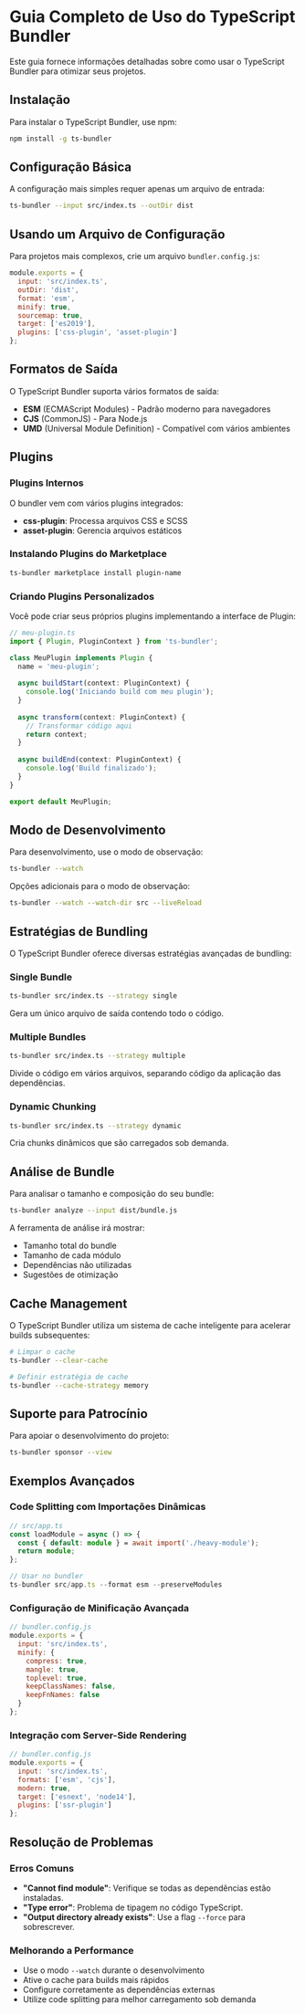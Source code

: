 
# Guia Completo de Uso do TypeScript Bundler

Este guia fornece informações detalhadas sobre como usar o TypeScript Bundler para otimizar seus projetos.

## Instalação

Para instalar o TypeScript Bundler, use npm:

```bash
npm install -g ts-bundler
```

## Configuração Básica

A configuração mais simples requer apenas um arquivo de entrada:

```bash
ts-bundler --input src/index.ts --outDir dist
```

## Usando um Arquivo de Configuração

Para projetos mais complexos, crie um arquivo `bundler.config.js`:

```javascript
module.exports = {
  input: 'src/index.ts',
  outDir: 'dist',
  format: 'esm',
  minify: true,
  sourcemap: true,
  target: ['es2019'],
  plugins: ['css-plugin', 'asset-plugin']
};
```

## Formatos de Saída

O TypeScript Bundler suporta vários formatos de saída:

- **ESM** (ECMAScript Modules) - Padrão moderno para navegadores
- **CJS** (CommonJS) - Para Node.js
- **UMD** (Universal Module Definition) - Compatível com vários ambientes

## Plugins

### Plugins Internos

O bundler vem com vários plugins integrados:

- **css-plugin**: Processa arquivos CSS e SCSS
- **asset-plugin**: Gerencia arquivos estáticos

### Instalando Plugins do Marketplace

```bash
ts-bundler marketplace install plugin-name
```

### Criando Plugins Personalizados

Você pode criar seus próprios plugins implementando a interface de Plugin:

```typescript
// meu-plugin.ts
import { Plugin, PluginContext } from 'ts-bundler';

class MeuPlugin implements Plugin {
  name = 'meu-plugin';
  
  async buildStart(context: PluginContext) {
    console.log('Iniciando build com meu plugin');
  }
  
  async transform(context: PluginContext) {
    // Transformar código aqui
    return context;
  }
  
  async buildEnd(context: PluginContext) {
    console.log('Build finalizado');
  }
}

export default MeuPlugin;
```

## Modo de Desenvolvimento

Para desenvolvimento, use o modo de observação:

```bash
ts-bundler --watch
```

Opções adicionais para o modo de observação:

```bash
ts-bundler --watch --watch-dir src --liveReload
```

## Estratégias de Bundling

O TypeScript Bundler oferece diversas estratégias avançadas de bundling:

### Single Bundle

```bash
ts-bundler src/index.ts --strategy single
```

Gera um único arquivo de saída contendo todo o código.

### Multiple Bundles

```bash
ts-bundler src/index.ts --strategy multiple
```

Divide o código em vários arquivos, separando código da aplicação das dependências.

### Dynamic Chunking

```bash
ts-bundler src/index.ts --strategy dynamic
```

Cria chunks dinâmicos que são carregados sob demanda.

## Análise de Bundle

Para analisar o tamanho e composição do seu bundle:

```bash
ts-bundler analyze --input dist/bundle.js
```

A ferramenta de análise irá mostrar:
- Tamanho total do bundle
- Tamanho de cada módulo
- Dependências não utilizadas
- Sugestões de otimização

## Cache Management

O TypeScript Bundler utiliza um sistema de cache inteligente para acelerar builds subsequentes:

```bash
# Limpar o cache
ts-bundler --clear-cache

# Definir estratégia de cache
ts-bundler --cache-strategy memory
```

## Suporte para Patrocínio

Para apoiar o desenvolvimento do projeto:

```bash
ts-bundler sponsor --view
```

## Exemplos Avançados

### Code Splitting com Importações Dinâmicas

```typescript
// src/app.ts
const loadModule = async () => {
  const { default: module } = await import('./heavy-module');
  return module;
};

// Usar no bundler
ts-bundler src/app.ts --format esm --preserveModules
```

### Configuração de Minificação Avançada

```javascript
// bundler.config.js
module.exports = {
  input: 'src/index.ts',
  minify: {
    compress: true,
    mangle: true,
    toplevel: true,
    keepClassNames: false,
    keepFnNames: false
  }
};
```

### Integração com Server-Side Rendering

```javascript
// bundler.config.js
module.exports = {
  input: 'src/index.ts',
  formats: ['esm', 'cjs'],
  modern: true,
  target: ['esnext', 'node14'],
  plugins: ['ssr-plugin']
};
```

## Resolução de Problemas

### Erros Comuns

- **"Cannot find module"**: Verifique se todas as dependências estão instaladas.
- **"Type error"**: Problema de tipagem no código TypeScript.
- **"Output directory already exists"**: Use a flag `--force` para sobrescrever.

### Melhorando a Performance

- Use o modo `--watch` durante o desenvolvimento
- Ative o cache para builds mais rápidos
- Configure corretamente as dependências externas
- Utilize code splitting para melhor carregamento sob demanda
